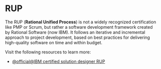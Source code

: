 # RUP

The RUP (**Rational Unified Process**) is not a widely recognized certification like PMP or Scrum, but rather a software development framework created by Rational Software (now IBM). It follows an iterative and incremental approach to project development, based on best practices for delivering high-quality software on time and within budget.

Visit the following resources to learn more:

- [@official@IBM certified solution designer RUP](https://www.ibm.com/training/certification/ibm-certified-solution-designer-ibm-rational-unified-process-v70-38008003)
